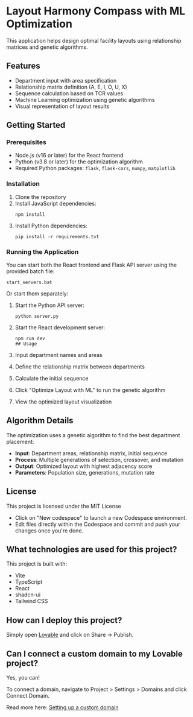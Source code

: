 # Layout Harmony Compass with ML Optimization

This application helps design optimal facility layouts using relationship matrices and genetic algorithms.

## Features

- Department input with area specification
- Relationship matrix definition (A, E, I, O, U, X)
- Sequence calculation based on TCR values
- Machine Learning optimization using genetic algorithms
- Visual representation of layout results

## Getting Started

### Prerequisites

- Node.js (v16 or later) for the React frontend
- Python (v3.8 or later) for the optimization algorithm
- Required Python packages: `flask`, `flask-cors`, `numpy`, `matplotlib`

### Installation

1. Clone the repository
2. Install JavaScript dependencies:
   ```
   npm install
   ```
3. Install Python dependencies:
   ```
   pip install -r requirements.txt
   ```

### Running the Application

You can start both the React frontend and Flask API server using the provided batch file:

```
start_servers.bat
```

Or start them separately:

1. Start the Python API server:
   ```
   python server.py
   ```

2. Start the React development server:
   ```
   npm run dev
   ## Usage

1. Input department names and areas
2. Define the relationship matrix between departments
3. Calculate the initial sequence
4. Click "Optimize Layout with ML" to run the genetic algorithm
5. View the optimized layout visualization

## Algorithm Details

The optimization uses a genetic algorithm to find the best department placement:

- **Input**: Department areas, relationship matrix, initial sequence
- **Process**: Multiple generations of selection, crossover, and mutation
- **Output**: Optimized layout with highest adjacency score
- **Parameters**: Population size, generations, mutation rate

## License

This project is licensed under the MIT License
- Click on "New codespace" to launch a new Codespace environment.
- Edit files directly within the Codespace and commit and push your changes once you're done.

## What technologies are used for this project?

This project is built with:

- Vite
- TypeScript
- React
- shadcn-ui
- Tailwind CSS

## How can I deploy this project?

Simply open [Lovable](https://lovable.dev/projects/a7fa38c7-26f8-4f0d-b472-e73da11f1d45) and click on Share -> Publish.

## Can I connect a custom domain to my Lovable project?

Yes, you can!

To connect a domain, navigate to Project > Settings > Domains and click Connect Domain.

Read more here: [Setting up a custom domain](https://docs.lovable.dev/tips-tricks/custom-domain#step-by-step-guide)

